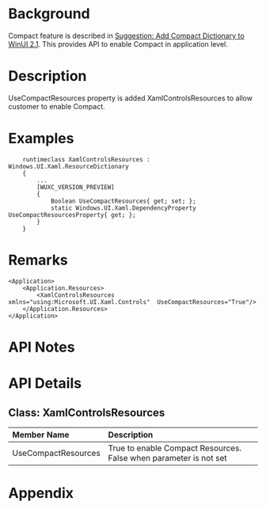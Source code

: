 # Background
Compact feature is described in [Suggestion: Add Compact Dictionary to WinUI 2.1](https://github.com/Microsoft/microsoft-ui-xaml/issues/98).
This provides API to enable Compact in application level.

# Description
<!-- Use this section to provide a brief description of the feature.
For an example, see the introduction to the PasswordBox control 
(http://docs.microsoft.com/windows/uwp/design/controls-and-patterns/password-box). -->
UseCompactResources property is added XamlControlsResources to allow customer to enable Compact.

# Examples

```
    runtimeclass XamlControlsResources : Windows.UI.Xaml.ResourceDictionary
    {
        ...
        [WUXC_VERSION_PREVIEW]
        {
            Boolean UseCompactResources{ get; set; };
            static Windows.UI.Xaml.DependencyProperty UseCompactResourcesProperty{ get; };
        }
    }
```

# Remarks
```
<Application>
    <Application.Resources>
        <XamlControlsResources xmlns="using:Microsoft.UI.Xaml.Controls"  UseCompactResources="True"/> 
    </Application.Resources>
</Application>
```


# API Notes


# API Details
<!-- The exact API, in MIDL3 format (https://docs.microsoft.com/en-us/uwp/midl-3/) -->
## Class: XamlControlsResources 
| Member Name | Description |
|:- |:--|
| UseCompactResources | True to enable Compact Resources. False when parameter is not set |

# Appendix
<!-- Anything else that you want to write down for posterity, but 
that isn't necessary to understand the purpose and usage of the API.
For example, implementation details. -->